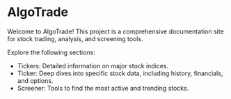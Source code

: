 # AlgoTrade

Welcome to AlgoTrade! This project is a comprehensive documentation site for stock trading, analysis, and screening tools.

Explore the following sections:
- Tickers: Detailed information on major stock indices.
- Ticker: Deep dives into specific stock data, including history, financials, and options.
- Screener: Tools to find the most active and trending stocks.

